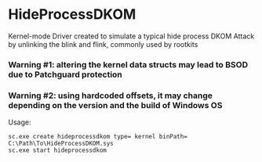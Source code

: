 # HideProcessDKOM

Kernel-mode Driver created to simulate a typical hide process DKOM Attack by unlinking the blink and flink, commonly used by rootkits

### Warning #1: altering the kernel data structs may lead to BSOD due to Patchguard protection

### Warning #2: using hardcoded offsets, it may change depending on the version and the build of Windows OS

Usage:

```
sc.exe create hideprocessdkom type= kernel binPath= C:\Path\To\HideProcessDKOM.sys
sc.exe start hideprocessdkom
```